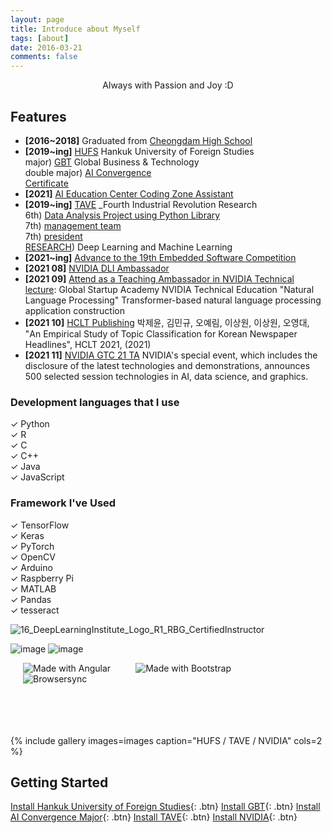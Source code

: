 ```yaml
---
layout: page
title: Introduce about Myself
tags: [about]
date: 2016-03-21
comments: false
---
```

    
<center>Always with Passion and Joy :D</center>

## Features
* **[2016~2018]** Graduated from [Cheongdam High School](http://chungdam.sen.hs.kr/index.do)
* **[2019~ing]** [HUFS](http://www.hufs.ac.kr/) Hankuk University of Foreign Studies
<br/>major) [GBT](http://hufsgbtgbt.cafe24.com/) Global Business & Technology 
<br/>double major) [AI Convergence](http://soft.hufs.ac.kr/)  
[Certificate](https://user-images.githubusercontent.com/76824611/125048882-54cb4780-e0db-11eb-8ed2-cf6b458fa042.png)          
* **[2021]** [AI Education Center Coding Zone Assistant](https://raw.githubusercontent.com/yerimoh/yerimoh.github.io/main/assets/img/certification.pdf)     
* **[2019~ing]** [TAVE](https://blog.naver.com/t-ave) _Fourth Industrial Revolution Research
<br/> 6th) [Data Analysis Project using Python Library](https://yerimoh.github.io/first-project/) 
<br/> 7th) [management team](https://www.instagram.com/p/CKvZreGhiWh/)
<br/> 7th) [president](https://www.instagram.com/p/CSCHtqLlQcM/)
<br/> [RESEARCH](https://taveresearch.github.io/about/)) Deep Learning and Machine Learning 
* **[2021~ing]** [Advance to the 19th Embedded Software Competition](https://eswcontest.or.kr/main/main.php)     
* **[2021 08]** [NVIDIA DLI Ambassador](https://yerimoh.github.io/03-NVIDIA-DLI/)    
* **[2021 09]** [Attend as a Teaching Ambassador in NVIDIA Technical lecture](https://yerimoh.github.io/NLPTA/): Global Startup Academy NVIDIA Technical Education "Natural Language Processing" Transformer-based natural language processing application construction        
* **[2021 10]** [HCLT Publishing](https://yerimoh.github.io/HCLT/) 박제윤, 김민규, 오예림, 이상원, 이상원, 오영대, "An Empirical Study of Topic Classification for Korean Newspaper Headlines", HCLT 2021, (2021)        
* **[2021 11]** [NVIDIA GTC 21 TA](https://www.nvidia.com/ko-kr/) NVIDIA's special event, which includes the disclosure of the latest technologies and demonstrations, announces 500 selected session technologies in AI, data science, and graphics.

### Development languages that I use
✓ Python  
✓ R   
✓ C   
✓ C++    
✓ Java       
✓ JavaScript   


### Framework I've Used
✓ TensorFlow    
✓ Keras   
✓ PyTorch    
✓ OpenCV      
✓ Arduino    
✓ Raspberry Pi      
✓ MATLAB     
✓ Pandas     
✓ tesseract   

![16_DeepLearningInstitute_Logo_R1_RBG_CertifiedInstructor](https://user-images.githubusercontent.com/76824611/138792227-927b94ac-7be3-4cc5-bc06-ba74227ccc0c.png)


![image](https://user-images.githubusercontent.com/76824611/133220622-355a358b-16c3-410c-baad-5178ed223883.png)
![image](https://user-images.githubusercontent.com/76824611/133220637-89f8f54c-49e5-43a8-8ebf-0060c1813969.png)






<img align="left" src="https://user-images.githubusercontent.com/76824611/133220622-355a358b-16c3-410c-baad-5178ed223883.png" alt="Made with Angular" title="Angular" hspace="20"/>
<img align="left" src="https://user-images.githubusercontent.com/76824611/133220637-89f8f54c-49e5-43a8-8ebf-0060c1813969.png" alt="Made with Bootstrap" title="Bootstrap" hspace="20"/>
<img align="" src="![image](https://user-images.githubusercontent.com/76824611/138794020-6980b9f0-8f66-4a48-8501-a30918784019.png)" title="Browsersync" hspace="20"/>
<br/><br/><br/><br/><br/>


{% include gallery images=images caption="HUFS / TAVE / NVIDIA" cols=2 %}


## Getting Started
      

[Install Hankuk University of Foreign Studies](http://www.hufs.ac.kr/){: .btn}
[Install GBT](http://hufsgbtgbt.cafe24.com/){: .btn}
[Install AI Convergence Major](http://soft.hufs.ac.kr/){: .btn}
[Install TAVE](https://blog.naver.com/t-ave){: .btn}
[Install NVIDIA](https://www.nvidia.com/en-us/){: .btn}
